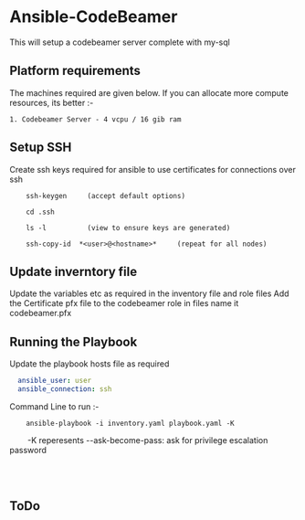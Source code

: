# Ansible-CodeBeamer

This will setup a codebeamer server complete with my-sql

## Platform requirements
The machines required are given below. If you can allocate more compute resources, its better :-

    1. Codebeamer Server - 4 vcpu / 16 gib ram

## Setup SSH 
Create ssh keys required for ansible to use certificates for connections over ssh
```
    ssh-keygen     (accept default options)

    cd .ssh

    ls -l          (view to ensure keys are generated)

    ssh-copy-id  *<user>@<hostname>*     (repeat for all nodes)
```
## Update inverntory file

Update the variables etc as required in the inventory file and role files
Add the Certificate pfx file to the codebeamer role in files name it codebeamer.pfx

## Running the Playbook

Update the playbook hosts file as required
```yaml
  ansible_user: user
  ansible_connection: ssh
```

Command Line to run :-
```
    ansible-playbook -i inventory.yaml playbook.yaml -K 
```
&nbsp;&nbsp;&nbsp;&nbsp;&nbsp;&nbsp;&nbsp;&nbsp;-K reperesents --ask-become-pass: 
ask for privilege escalation password



<br></br>
## ToDo
```
    
```

